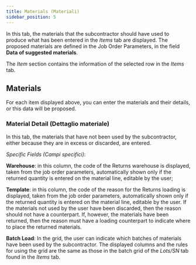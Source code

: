 ```yaml
---
title: Materials (Materiali)
sidebar_position: 5
---
```


In this tab, the materials that the subcontractor should have used to produce what has been entered in the *Items* tab are displayed. The proposed materials are defined in the Job Order Parameters, in the field **Data of suggested materials**.

The *Item* section contains the information of the selected row in the *Items* tab.

## Materials

For each item displayed above, you can enter the materials and their details, or this data will be proposed.

### Material Detail (Dettaglio materiale)

In this tab, the materials that have not been used by the subcontractor, either because they are in excess or discarded, are entered.

*Specific Fields (Campi specifici)*:

**Warehouse**: in this column, the code of the Returns warehouse is displayed, taken from the job order parameters, automatically shown only if the returned quantity is entered on the material line, editable by the user;

**Template**: in this column, the code of the reason for the Returns loading is displayed, taken from the job order parameters, automatically shown only if the returned quantity is entered on the material line, editable by the user. If the materials not used by the user have been discarded, then the reason should not have a counterpart. If, however, the materials have been returned, then the reason must have a loading counterpart to indicate where to place the returned materials.

**Batch Load**: In the grid, the user can indicate which batches of materials have been used by the subcontractor. The displayed columns and the rules for using the grid are the same as those in the batch grid of the *Lots/SN* tab found in the *Items* tab.